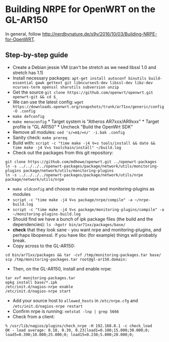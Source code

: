 # Building NRPE for OpenWRT on the GL-AR150

In general, follow <http://nerdbynature.de/s9y/2016/10/03/Building-NRPE-for-OpenWRT>.

## Step-by-step guide

*    Create a Debian jessie VM (can't be stretch as we need libssl 1.0 and stretch has 1.1)
*   Install necessary packages: `apt-get install autoconf binutils build-essential gawk gettext git libncurses5-dev libssl-dev libz-dev ncurses-term openssl sharutils subversion unzip`
*    Get the source `git clone https://github.com/openwrt/openwrt.git openwrt-git && cd $_`
*    We can use the latest config: `wget https://downloads.openwrt.org/snapshots/trunk/ar71xx/generic/config -O .config`
*    `make defconfig`
*    `make menuconfig`
    *    Target system is "Atheros AR7xxx/AR9xxx"
    *    Target profile is "GL AR150"
    *    Uncheck "Build the OpenWrt SDK"
*    Remove all modules: `sed 's/=m$/=n/' -i.bak .config`
*    Sanity check: `make prereq`
*    Build with: `script -c "time make -j4 V=s tools/install && date && time make -j4 V=s toolchain/install" ~/build.log`
*   Check out the packages from this git repository:
```
git clone https://github.com/mdhowe/openwrt.git ../openwrt-packages
ln -s ../../../../openwrt-packages/package/network/utils/monitoring-plugins package/network/utils/monitoring-plugins
ln -s ../../../../openwrt-packages/package/network/utils/nrpe package/network/utils/nrpe
```
*   `make oldconfig` and choose to make nrpe and monitoring-plugins as modules
*   `script -c "time make -j4 V=s package/nrpe/compile" -a ~/nrpe-build.log`
*   `script -c "time make -j4 V=s package/monitoring-plugins/compile" -a ~/monitoring-plugins-build.log`
*    Should find we have a bunch of ipk package files (the build and the dependencies): `ls -hgotr bin/ar71xx/packages/base/`
*   **check** that they look sane - you want nrpe and monitoring-plugins, and perhaps libopenssl.  If you have libc (for example) things will probably break.
*    Copy across to the GL-AR150:
```
cd bin/ar71xx/packages && tar -cvf /tmp/monitoring-packages.tar base/
scp /tmp/monitoring-packages.tar root@gl-ar150.domain:
```
*    Then, on the GL-AR150, install and enable nrpe:
```
tar xvf monitoring-packages.tar
opkg install base/*.ipk
/etc/init.d/nagios-nrpe enable
/etc/init.d/nagios-nrpe start
```
*   Add your source host to `allowed_hosts` in `/etc/nrpe.cfg` and `/etc/init.d/nagios-nrpe restart`
*   Confirm nrpe is running: `netstat -lnp | grep 5666`
*   Check from a client:
```
% /usr/lib/nagios/plugins/check_nrpe -H 192.168.8.1 -c check_load
OK - load average: 0.10, 0.39, 0.23|load1=0.100;15.000;30.000;0; load5=0.390;10.000;25.000;0; load15=0.230;5.000;20.000;0;
```

